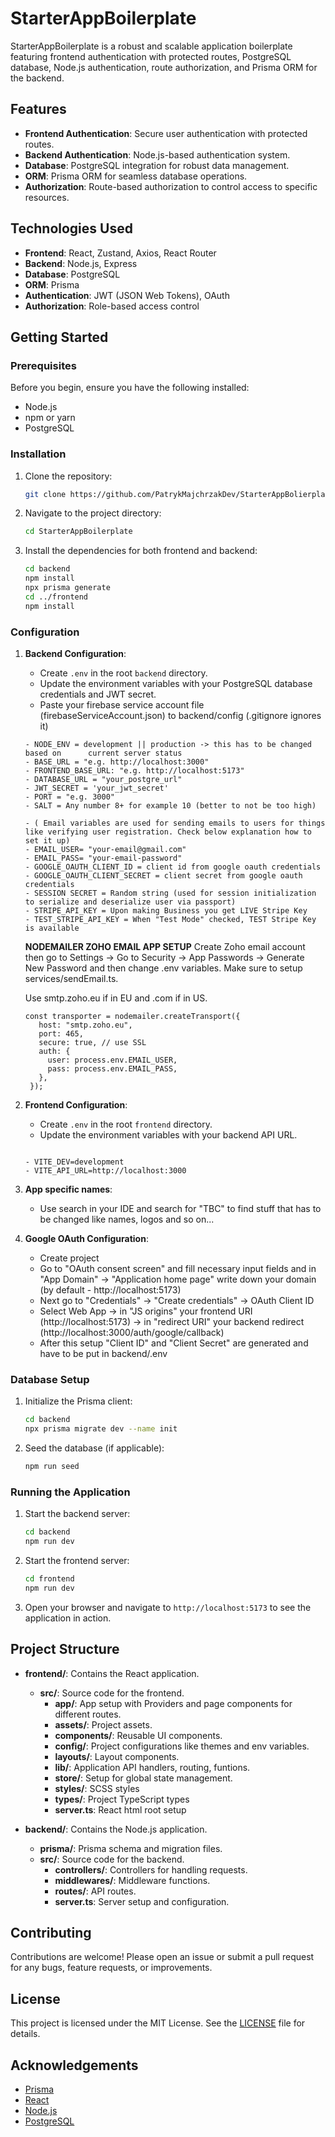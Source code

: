 # StarterAppBoilerplate

StarterAppBoilerplate is a robust and scalable application boilerplate featuring frontend authentication with protected routes, PostgreSQL database, Node.js authentication, route authorization, and Prisma ORM for the backend.

## Features

- **Frontend Authentication**: Secure user authentication with protected routes.
- **Backend Authentication**: Node.js-based authentication system.
- **Database**: PostgreSQL integration for robust data management.
- **ORM**: Prisma ORM for seamless database operations.
- **Authorization**: Route-based authorization to control access to specific resources.

## Technologies Used

- **Frontend**: React, Zustand, Axios, React Router
- **Backend**: Node.js, Express
- **Database**: PostgreSQL
- **ORM**: Prisma
- **Authentication**: JWT (JSON Web Tokens), OAuth
- **Authorization**: Role-based access control

## Getting Started

### Prerequisites

Before you begin, ensure you have the following installed:

- Node.js
- npm or yarn
- PostgreSQL

### Installation

1. Clone the repository:

   ```sh
   git clone https://github.com/PatrykMajchrzakDev/StarterAppBolierplate.git
   ```

2. Navigate to the project directory:

   ```sh
   cd StarterAppBoilerplate
   ```

3. Install the dependencies for both frontend and backend:

   ```sh
   cd backend
   npm install
   npx prisma generate
   cd ../frontend
   npm install
   ```

### Configuration

1. **Backend Configuration**:

   - Create `.env` in the root `backend` directory.
   - Update the environment variables with your PostgreSQL database credentials and JWT secret.
   - Paste your firebase service account file (firebaseServiceAccount.json) to backend/config (.gitignore ignores it)

   ```env
   - NODE_ENV = development || production -> this has to be changed based on      current server status
   - BASE_URL = "e.g. http://localhost:3000"
   - FRONTEND_BASE_URL: "e.g. http://localhost:5173"
   - DATABASE_URL = "your_postgre_url"
   - JWT_SECRET = 'your_jwt_secret'
   - PORT = "e.g. 3000"
   - SALT = Any number 8+ for example 10 (better to not be too high)

   - ( Email variables are used for sending emails to users for things like verifying user registration. Check below explanation how to set it up)
   - EMAIL_USER= "your-email@gmail.com"
   - EMAIL_PASS= "your-email-password"
   - GOOGLE_OAUTH_CLIENT_ID = client id from google oauth credentials
   - GOOGLE_OAUTH_CLIENT_SECRET = client secret from google oauth credentials
   - SESSION SECRET = Random string (used for session initialization to serialize and deserialize user via passport)
   - STRIPE_API_KEY = Upon making Business you get LIVE Stripe Key
   - TEST_STRIPE_API_KEY = When "Test Mode" checked, TEST Stripe Key is available
   ```

   **NODEMAILER ZOHO EMAIL APP SETUP**
   Create Zoho email account then go to Settings -> Go to Security -> App Passwords -> Generate New Password and then change .env variables. Make sure to setup services/sendEmail.ts.

   Use smtp.zoho.eu if in EU and .com if in US.

   ```
   const transporter = nodemailer.createTransport({
      host: "smtp.zoho.eu",
      port: 465,
      secure: true, // use SSL
      auth: {
        user: process.env.EMAIL_USER,
        pass: process.env.EMAIL_PASS,
      },
    });
   ```

2. **Frontend Configuration**:

   - Create `.env` in the root `frontend` directory.
   - Update the environment variables with your backend API URL.

   ```env

   - VITE_DEV=development
   - VITE_API_URL=http://localhost:3000
   ```

3. **App specific names**:

   - Use search in your IDE and search for "TBC" to find stuff that has to be changed like names, logos and so on...

4. **Google OAuth Configuration**:
   - Create project
   - Go to "OAuth consent screen" and fill necessary input fields and in "App Domain" -> "Application home page" write down your domain (by default - http://localhost:5173)
   - Next go to "Credentials" -> "Create credentials" -> OAuth Client ID
   - Select Web App -> in "JS origins" your frontend URI (http://localhost:5173) -> in "redirect URI" your backend redirect (http://localhost:3000/auth/google/callback)
   - After this setup "Client ID" and "Client Secret" are generated and have to be put in backend/.env

### Database Setup

1. Initialize the Prisma client:

   ```sh
   cd backend
   npx prisma migrate dev --name init
   ```

2. Seed the database (if applicable):

   ```sh
   npm run seed
   ```

### Running the Application

1. Start the backend server:

   ```sh
   cd backend
   npm run dev
   ```

2. Start the frontend server:

   ```sh
   cd frontend
   npm run dev
   ```

3. Open your browser and navigate to `http://localhost:5173` to see the application in action.

## Project Structure

- **frontend/**: Contains the React application.

  - **src/**: Source code for the frontend.
    - **app/**: App setup with Providers and page components for different routes.
    - **assets/**: Project assets.
    - **components/**: Reusable UI components.
    - **config/**: Project configurations like themes and env variables.
    - **layouts/**: Layout components.
    - **lib/**: Application API handlers, routing, funtions.
    - **store/**: Setup for global state management.
    - **styles/**: SCSS styles
    - **types/**: Project TypeScript types
    - **server.ts**: React html root setup

- **backend/**: Contains the Node.js application.
  - **prisma/**: Prisma schema and migration files.
  - **src/**: Source code for the backend.
    - **controllers/**: Controllers for handling requests.
    - **middlewares/**: Middleware functions.
    - **routes/**: API routes.
    - **server.ts**: Server setup and configuration.

## Contributing

Contributions are welcome! Please open an issue or submit a pull request for any bugs, feature requests, or improvements.

## License

This project is licensed under the MIT License. See the [LICENSE](LICENSE.md) file for details.

## Acknowledgements

- [Prisma](https://www.prisma.io/)
- [React](https://reactjs.org/)
- [Node.js](https://nodejs.org/)
- [PostgreSQL](https://www.postgresql.org/)
